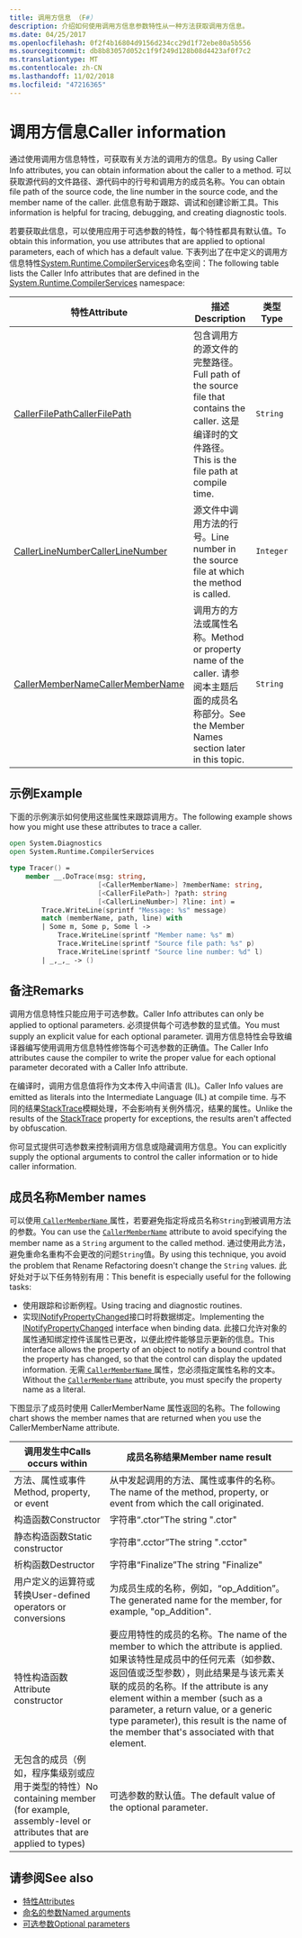 ```yaml
---
title: 调用方信息 （F#）
description: 介绍如何使用调用方信息参数特性从一种方法获取调用方信息。
ms.date: 04/25/2017
ms.openlocfilehash: 0f2f4b16804d9156d234cc29d1f72ebe80a5b556
ms.sourcegitcommit: db8b83057d052c1f9f249d128b08d4423af0f7c2
ms.translationtype: MT
ms.contentlocale: zh-CN
ms.lasthandoff: 11/02/2018
ms.locfileid: "47216365"
---
```

# <a name="caller-information"></a><span data-ttu-id="65482-103">调用方信息</span><span class="sxs-lookup"><span data-stu-id="65482-103">Caller information</span></span>

<span data-ttu-id="65482-104">通过使用调用方信息特性，可获取有关方法的调用方的信息。</span><span class="sxs-lookup"><span data-stu-id="65482-104">By using Caller Info attributes, you can obtain information about the caller to a method.</span></span> <span data-ttu-id="65482-105">可以获取源代码的文件路径、源代码中的行号和调用方的成员名称。</span><span class="sxs-lookup"><span data-stu-id="65482-105">You can obtain file path of the source code, the line number in the source code, and the member name of the caller.</span></span> <span data-ttu-id="65482-106">此信息有助于跟踪、调试和创建诊断工具。</span><span class="sxs-lookup"><span data-stu-id="65482-106">This information is helpful for tracing, debugging, and creating diagnostic tools.</span></span>

<span data-ttu-id="65482-107">若要获取此信息，可以使用应用于可选参数的特性，每个特性都具有默认值。</span><span class="sxs-lookup"><span data-stu-id="65482-107">To obtain this information, you use attributes that are applied to optional parameters, each of which has a default value.</span></span> <span data-ttu-id="65482-108">下表列出了在中定义的调用方信息特性[System.Runtime.CompilerServices](/dotnet/api/system.runtime.compilerservices)命名空间：</span><span class="sxs-lookup"><span data-stu-id="65482-108">The following table lists the Caller Info attributes that are defined in the [System.Runtime.CompilerServices](/dotnet/api/system.runtime.compilerservices) namespace:</span></span>

|<span data-ttu-id="65482-109">特性</span><span class="sxs-lookup"><span data-stu-id="65482-109">Attribute</span></span>|<span data-ttu-id="65482-110">描述</span><span class="sxs-lookup"><span data-stu-id="65482-110">Description</span></span>|<span data-ttu-id="65482-111">类型</span><span class="sxs-lookup"><span data-stu-id="65482-111">Type</span></span>|
|---------|-----------|----|
|[<span data-ttu-id="65482-112">CallerFilePath</span><span class="sxs-lookup"><span data-stu-id="65482-112">CallerFilePath</span></span>](/dotnet/api/system.runtime.compilerservices.callerfilepathattribute)|<span data-ttu-id="65482-113">包含调用方的源文件的完整路径。</span><span class="sxs-lookup"><span data-stu-id="65482-113">Full path of the source file that contains the caller.</span></span> <span data-ttu-id="65482-114">这是编译时的文件路径。</span><span class="sxs-lookup"><span data-stu-id="65482-114">This is the file path at compile time.</span></span>|`String`
|[<span data-ttu-id="65482-115">CallerLineNumber</span><span class="sxs-lookup"><span data-stu-id="65482-115">CallerLineNumber</span></span>](/dotnet/api/system.runtime.compilerservices.callerlinenumberattribute)|<span data-ttu-id="65482-116">源文件中调用方法的行号。</span><span class="sxs-lookup"><span data-stu-id="65482-116">Line number in the source file at which the method is called.</span></span>|`Integer`|
|[<span data-ttu-id="65482-117">CallerMemberName</span><span class="sxs-lookup"><span data-stu-id="65482-117">CallerMemberName</span></span>](/dotnet/api/system.runtime.compilerservices.callermembernameattribute)|<span data-ttu-id="65482-118">调用方的方法或属性名称。</span><span class="sxs-lookup"><span data-stu-id="65482-118">Method or property name of the caller.</span></span> <span data-ttu-id="65482-119">请参阅本主题后面的成员名称部分。</span><span class="sxs-lookup"><span data-stu-id="65482-119">See the Member Names section later in this topic.</span></span>|`String`|

## <a name="example"></a><span data-ttu-id="65482-120">示例</span><span class="sxs-lookup"><span data-stu-id="65482-120">Example</span></span>

<span data-ttu-id="65482-121">下面的示例演示如何使用这些属性来跟踪调用方。</span><span class="sxs-lookup"><span data-stu-id="65482-121">The following example shows how you might use these attributes to trace a caller.</span></span>

```fsharp
open System.Diagnostics
open System.Runtime.CompilerServices

type Tracer() =
    member __.DoTrace(msg: string,
                      [<CallerMemberName>] ?memberName: string,
                      [<CallerFilePath>] ?path: string
                      [<CallerLineNumber>] ?line: int) =
        Trace.WriteLine(sprintf "Message: %s" message)
        match (memberName, path, line) with
        | Some m, Some p, Some l ->
            Trace.WriteLine(sprintf "Member name: %s" m)
            Trace.WriteLine(sprintf "Source file path: %s" p)
            Trace.WriteLine(sprintf "Source line number: %d" l)
        | _,_,_ -> ()
```

## <a name="remarks"></a><span data-ttu-id="65482-122">备注</span><span class="sxs-lookup"><span data-stu-id="65482-122">Remarks</span></span>

<span data-ttu-id="65482-123">调用方信息特性只能应用于可选参数。</span><span class="sxs-lookup"><span data-stu-id="65482-123">Caller Info attributes can only be applied to optional parameters.</span></span> <span data-ttu-id="65482-124">必须提供每个可选参数的显式值。</span><span class="sxs-lookup"><span data-stu-id="65482-124">You must supply an explicit value for each optional parameter.</span></span> <span data-ttu-id="65482-125">调用方信息特性会导致编译器编写使用调用方信息特性修饰每个可选参数的正确值。</span><span class="sxs-lookup"><span data-stu-id="65482-125">The Caller Info attributes cause the compiler to write the proper value for each optional parameter decorated with a Caller Info attribute.</span></span>

<span data-ttu-id="65482-126">在编译时，调用方信息值将作为文本传入中间语言 (IL)。</span><span class="sxs-lookup"><span data-stu-id="65482-126">Caller Info values are emitted as literals into the Intermediate Language (IL) at compile time.</span></span> <span data-ttu-id="65482-127">与不同的结果[StackTrace](/dotnet/api/system.diagnostics.stacktrace)模糊处理，不会影响有关例外情况，结果的属性。</span><span class="sxs-lookup"><span data-stu-id="65482-127">Unlike the results of the [StackTrace](/dotnet/api/system.diagnostics.stacktrace) property for exceptions, the results aren't affected by obfuscation.</span></span>

<span data-ttu-id="65482-128">你可显式提供可选参数来控制调用方信息或隐藏调用方信息。</span><span class="sxs-lookup"><span data-stu-id="65482-128">You can explicitly supply the optional arguments to control the caller information or to hide caller information.</span></span>

## <a name="member-names"></a><span data-ttu-id="65482-129">成员名称</span><span class="sxs-lookup"><span data-stu-id="65482-129">Member names</span></span>

<span data-ttu-id="65482-130">可以使用[ `CallerMemberName` ](/dotnet/api/system.runtime.compilerservices.callermembernameattribute)属性，若要避免指定将成员名称`String`到被调用方法的参数。</span><span class="sxs-lookup"><span data-stu-id="65482-130">You can use the [`CallerMemberName`](/dotnet/api/system.runtime.compilerservices.callermembernameattribute) attribute to avoid specifying the member name as a `String` argument to the called method.</span></span> <span data-ttu-id="65482-131">通过使用此方法，避免重命名重构不会更改的问题`String`值。</span><span class="sxs-lookup"><span data-stu-id="65482-131">By using this technique, you avoid the problem that Rename Refactoring doesn't change the `String` values.</span></span> <span data-ttu-id="65482-132">此好处对于以下任务特别有用：</span><span class="sxs-lookup"><span data-stu-id="65482-132">This benefit is especially useful for the following tasks:</span></span>

* <span data-ttu-id="65482-133">使用跟踪和诊断例程。</span><span class="sxs-lookup"><span data-stu-id="65482-133">Using tracing and diagnostic routines.</span></span>
* <span data-ttu-id="65482-134">实现[INotifyPropertyChanged](/dotnet/api/system.componentmodel.inotifypropertychanged)接口时将数据绑定。</span><span class="sxs-lookup"><span data-stu-id="65482-134">Implementing the [INotifyPropertyChanged](/dotnet/api/system.componentmodel.inotifypropertychanged) interface when binding data.</span></span> <span data-ttu-id="65482-135">此接口允许对象的属性通知绑定控件该属性已更改，以便此控件能够显示更新的信息。</span><span class="sxs-lookup"><span data-stu-id="65482-135">This interface allows the property of an object to notify a bound control that the property has changed, so that the control can display the updated information.</span></span> <span data-ttu-id="65482-136">无需[ `CallerMemberName` ](/dotnet/api/system.runtime.compilerservices.callermembernameattribute)属性，您必须指定属性名称的文本。</span><span class="sxs-lookup"><span data-stu-id="65482-136">Without the [`CallerMemberName`](/dotnet/api/system.runtime.compilerservices.callermembernameattribute) attribute, you must specify the property name as a literal.</span></span>

<span data-ttu-id="65482-137">下图显示了成员时使用 CallerMemberName 属性返回的名称。</span><span class="sxs-lookup"><span data-stu-id="65482-137">The following chart shows the member names that are returned when you use the CallerMemberName attribute.</span></span>

|<span data-ttu-id="65482-138">调用发生中</span><span class="sxs-lookup"><span data-stu-id="65482-138">Calls occurs within</span></span>|<span data-ttu-id="65482-139">成员名称结果</span><span class="sxs-lookup"><span data-stu-id="65482-139">Member name result</span></span>|
|-------------------|------------------|
|<span data-ttu-id="65482-140">方法、属性或事件</span><span class="sxs-lookup"><span data-stu-id="65482-140">Method, property, or event</span></span>|<span data-ttu-id="65482-141">从中发起调用的方法、属性或事件的名称。</span><span class="sxs-lookup"><span data-stu-id="65482-141">The name of the method, property, or event from which the call originated.</span></span>|
|<span data-ttu-id="65482-142">构造函数</span><span class="sxs-lookup"><span data-stu-id="65482-142">Constructor</span></span>|<span data-ttu-id="65482-143">字符串“.ctor”</span><span class="sxs-lookup"><span data-stu-id="65482-143">The string ".ctor"</span></span>|
|<span data-ttu-id="65482-144">静态构造函数</span><span class="sxs-lookup"><span data-stu-id="65482-144">Static constructor</span></span>|<span data-ttu-id="65482-145">字符串“.cctor”</span><span class="sxs-lookup"><span data-stu-id="65482-145">The string ".cctor"</span></span>|
|<span data-ttu-id="65482-146">析构函数</span><span class="sxs-lookup"><span data-stu-id="65482-146">Destructor</span></span>|<span data-ttu-id="65482-147">字符串“Finalize”</span><span class="sxs-lookup"><span data-stu-id="65482-147">The string "Finalize"</span></span>|
|<span data-ttu-id="65482-148">用户定义的运算符或转换</span><span class="sxs-lookup"><span data-stu-id="65482-148">User-defined operators or conversions</span></span>|<span data-ttu-id="65482-149">为成员生成的名称，例如，“op_Addition”。</span><span class="sxs-lookup"><span data-stu-id="65482-149">The generated name for the member, for example, "op_Addition".</span></span>|
|<span data-ttu-id="65482-150">特性构造函数</span><span class="sxs-lookup"><span data-stu-id="65482-150">Attribute constructor</span></span>|<span data-ttu-id="65482-151">要应用特性的成员的名称。</span><span class="sxs-lookup"><span data-stu-id="65482-151">The name of the member to which the attribute is applied.</span></span> <span data-ttu-id="65482-152">如果该特性是成员中的任何元素（如参数、返回值或泛型参数），则此结果是与该元素关联的成员的名称。</span><span class="sxs-lookup"><span data-stu-id="65482-152">If the attribute is any element within a member (such as a parameter, a return value, or a generic type parameter), this result is the name of the member that's associated with that element.</span></span>|
|<span data-ttu-id="65482-153">无包含的成员（例如，程序集级别或应用于类型的特性）</span><span class="sxs-lookup"><span data-stu-id="65482-153">No containing member (for example, assembly-level or attributes that are applied to types)</span></span>|<span data-ttu-id="65482-154">可选参数的默认值。</span><span class="sxs-lookup"><span data-stu-id="65482-154">The default value of the optional parameter.</span></span>|

## <a name="see-also"></a><span data-ttu-id="65482-155">请参阅</span><span class="sxs-lookup"><span data-stu-id="65482-155">See also</span></span>

- [<span data-ttu-id="65482-156">特性</span><span class="sxs-lookup"><span data-stu-id="65482-156">Attributes</span></span>](attributes.md)  
- [<span data-ttu-id="65482-157">命名的参数</span><span class="sxs-lookup"><span data-stu-id="65482-157">Named arguments</span></span>](parameters-and-arguments.md#named-arguments)  
- [<span data-ttu-id="65482-158">可选参数</span><span class="sxs-lookup"><span data-stu-id="65482-158">Optional parameters</span></span>](parameters-and-arguments.md#optional-parameters)  
